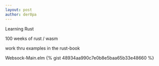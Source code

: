 ```yaml
---
layout: post
author: der0pa
---
```

Learning Rust

100 weeks of rust / wasm

work thru examples in the rust-book 

Websock-Main.elm
{% gist 48934aa990c7e0b8e5baa65b33e48660 %}